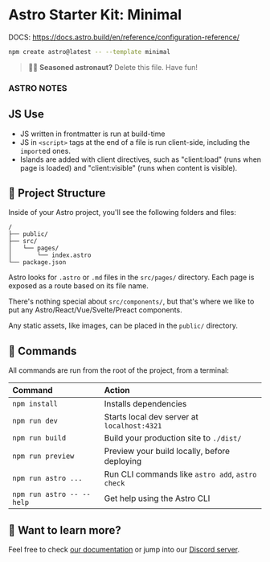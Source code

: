 # Astro Starter Kit: Minimal

DOCS: https://docs.astro.build/en/reference/configuration-reference/

```sh
npm create astro@latest -- --template minimal
```

> 🧑‍🚀 **Seasoned astronaut?** Delete this file. Have fun!

### ASTRO NOTES

## JS Use
- JS written in frontmatter is run at build-time
- JS in `<script>` tags at the end of a file is run client-side, including the `import`ed ones. 
- Islands are added with client directives, such as "client:load" (runs when page is loaded) and "client:visible" (runs when content is visible).

## 🚀 Project Structure

Inside of your Astro project, you'll see the following folders and files:

```text
/
├── public/
├── src/
│   └── pages/
│       └── index.astro
└── package.json
```

Astro looks for `.astro` or `.md` files in the `src/pages/` directory. Each page is exposed as a route based on its file name.

There's nothing special about `src/components/`, but that's where we like to put any Astro/React/Vue/Svelte/Preact components.

Any static assets, like images, can be placed in the `public/` directory.

## 🧞 Commands

All commands are run from the root of the project, from a terminal:

| Command                   | Action                                           |
| :------------------------ | :----------------------------------------------- |
| `npm install`             | Installs dependencies                            |
| `npm run dev`             | Starts local dev server at `localhost:4321`      |
| `npm run build`           | Build your production site to `./dist/`          |
| `npm run preview`         | Preview your build locally, before deploying     |
| `npm run astro ...`       | Run CLI commands like `astro add`, `astro check` |
| `npm run astro -- --help` | Get help using the Astro CLI                     |

## 👀 Want to learn more?

Feel free to check [our documentation](https://docs.astro.build) or jump into our [Discord server](https://astro.build/chat).
